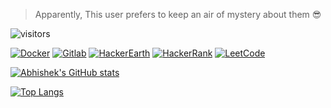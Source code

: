 > Apparently, This user prefers to keep an air of mystery about them 😎

![visitors](https://visitor-badge-reloaded.herokuapp.com/badge?page_id=abhinickz.abhinickz&color=00cf00)

[![Docker](https://img.shields.io/badge/Docker-2CA5E0?style=for-the-badge&logo=docker&logoColor=white)](https://hub.docker.com/u/abhinickz)
[![Gitlab](https://img.shields.io/badge/GitLab-330F63?style=for-the-badge&logo=gitlab&logoColor=white)](https://gitlab.com/Abhinickz/)
[![HackerEarth](https://img.shields.io/badge/HackerEarth-%232C3454.svg?&style=for-the-badge&logo=HackerEarth&logoColor=Blue)](https://www.hackerearth.com/@Abhinickz)
[![HackerRank](https://img.shields.io/badge/-Hackerrank-2EC866?style=for-the-badge&logo=HackerRank&logoColor=white)](https://www.hackerrank.com/Abhinickz)
[![LeetCode](https://img.shields.io/badge/-LeetCode-FFA116?style=for-the-badge&logo=LeetCode&logoColor=black)](https://leetcode.com/Abhinickz/)


[![Abhishek's GitHub stats](https://github-readme-stats.vercel.app/api?username=abhinickz&count_private=true&show_icons=true&theme=radical)](https://github.com/abhinickz/github-readme-stats)

[![Top Langs](https://github-readme-stats.vercel.app/api/top-langs/?username=Abhinickz&hide=css,html)](https://github.com/Abhinickz/learn_rust)
